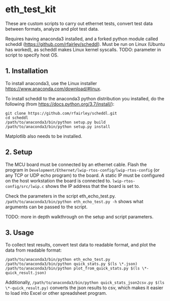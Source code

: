 # eth\_test\_kit

These are custom scripts to carry out ethernet tests, convert test data between formats, analyze and plot test data.

Requires having anaconda3 installed, and a forked python module called scheddl (https://github.com/rfairley/scheddl). Must be run on Linux (Ubuntu has worked), as scheddl makes Linux kernel syscalls. TODO: parameter in script to specify host OS.

## 1. Installation

To install anaconda3, use the Linux installer https://www.anaconda.com/download/#linux.

To install scheddl to the anaconda3 python distribution you installed, do the following (from https://docs.python.org/3.7/install/):

```
git clone https://github.com/rfairley/scheddl.git
cd scheddl
/path/to/anaconda3/bin/python setup.py build
/path/to/anaconda3/bin/python setup.py install
```

Matplotlib also needs to be installed.

## 2. Setup

The MCU board must be connected by an ethernet cable. Flash the program in `Development/Ethernet/lwip-rtos-config/lwip-rtos-config` (or any TCP or UDP echo program) to the board. A static IP must be configured on the host workstation the board is connected to. `lwip-rtos-config/src/lwip.c` shows the IP address that the board is set to.

Check the parameters in the script eth_echo_test.py. `/path/to/anaconda3/bin/python eth_echo_test.py -h` shows what arguments can be passed to the script.

TODO: more in depth walkthrough on the setup and script parameters.

## 3. Usage

To collect test results, convert test data to readable format, and plot the data from readable format:

```
/path/to/anaconda3/bin/python eth_echo_test.py
/path/to/anaconda3/bin/python quick_stats.py $(ls \*.json)
/path/to/anaconda3/bin/python plot_from_quick_stats.py $(ls \*-quick_result.json)
```

Additionally, `/path/to/anaconda3/bin/python quick_stats_json2csv.py $(ls \*-quick_result.py)` converts the json results to csv, which makes it easier to load into Excel or other spreadsheet program.
